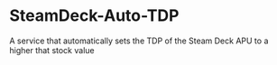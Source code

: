 # SteamDeck-Auto-TDP
A service that automatically sets the TDP of the Steam Deck APU to a higher that stock value
